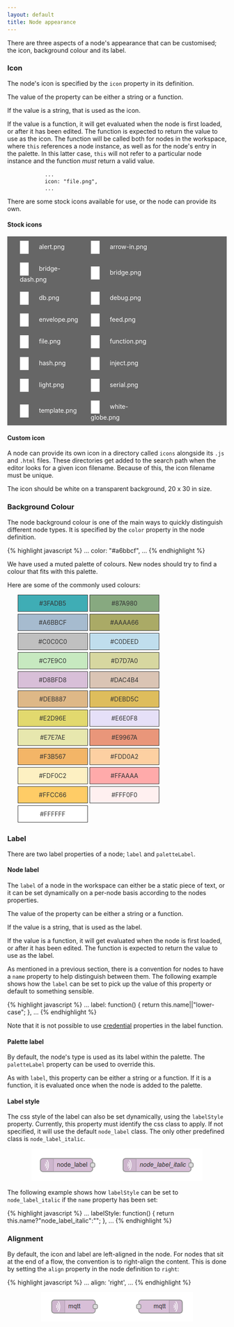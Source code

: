 ```yaml
---
layout: default
title: Node appearance
---
```


There are three aspects of a node's appearance that can be customised; the icon,
background colour and its label.

### Icon

The node's icon is specified by the `icon` property in its definition.

The value of the property can be either a string or a function.

If the value is a string, that is used as the icon.

If the value is a function, it will get evaluated when the node is first loaded, or after it has been edited. The function is expected to return the value to use as the icon.
The function will be called both for nodes in the workspace, where `this` references a node instance, as well as
for the node's entry in the palette. In this latter case, `this` will not refer to a particular node instance and
the function *must* return a valid value.

                ...
                icon: "file.png",
                ...

There are some stock icons available for use, or the node can provide its own.

#### Stock icons

<style>
.nr-icon-list {
    background: #666;
}
.nr-icon-list li {
    width: 31%;
    display: inline-block;
    color: #fff;
    vertical-align: middle;
    margin: 10px 5px;
}
.nr-icon-list li>img  {
    vertical-align: middle;
    max-width: 20px;
    margin-right: 20px;
}
</style>

<ul class="nr-icon-list">
<li><img src="images/alert.png"/> alert.png</li>
<li><img src="images/arrow-in.png"/> arrow-in.png</li>
<li><img src="images/bridge-dash.png"/> bridge-dash.png</li>
<li><img src="images/bridge.png"/> bridge.png</li>
<li><img src="images/db.png"/> db.png</li>
<li><img src="images/debug.png"/> debug.png</li>
<li><img src="images/envelope.png"/> envelope.png</li>
<li><img src="images/feed.png"/> feed.png</li>
<li><img src="images/file.png"/> file.png</li>
<li><img src="images/function.png"/> function.png</li>
<li><img src="images/hash.png"/> hash.png</li>
<li><img src="images/inject.png"/> inject.png</li>
<li><img src="images/light.png"/> light.png</li>
<li><img src="images/serial.png"/> serial.png</li>
<li><img src="images/template.png"/> template.png</li>
<li><img src="images/white-globe.png"/> white-globe.png</li>
</ul>

#### Custom icon

A node can provide its own icon in a directory called `icons` alongside its `.js`
and `.html` files. These directories get added to the search path when the editor
looks for a given icon filename. Because of this, the icon filename must be unique. 

The icon should be white on a transparent background, 20 x 30 in size.

### Background Colour

The node background colour is one of the main ways to quickly distinguish different
node types. It is specified by the `color` property in the node definition.

{% highlight javascript %}
...
color: "#a6bbcf",
...
{% endhighlight %}

We have used a muted palette of colours. New nodes should try to find a colour that
fits with this palette.

Here are some of the commonly used colours:



<style>
.nr-color-list {
}
.nr-color-list li {
text-align: center;
    border: 1px solid #333;
    width: 31%;
    display: inline-block;
    color: #333;
    vertical-align: middle;
    padding: 10px 5px;
    margin-bottom: 5px;
}
</style>

<ul class="nr-color-list">
<li style="background: #3FADB5">#3FADB5</li>
<li style="background: #87A980">#87A980</li>
<li style="background: #A6BBCF">#A6BBCF</li>
<li style="background: #AAAA66">#AAAA66</li>
<li style="background: #C0C0C0">#C0C0C0</li>
<li style="background: #C0DEED">#C0DEED</li>
<li style="background: #C7E9C0">#C7E9C0</li>
<li style="background: #D7D7A0">#D7D7A0</li>
<li style="background: #D8BFD8">#D8BFD8</li>
<li style="background: #DAC4B4">#DAC4B4</li>
<li style="background: #DEB887">#DEB887</li>
<li style="background: #DEBD5C">#DEBD5C</li>
<li style="background: #E2D96E">#E2D96E</li>
<li style="background: #E6E0F8">#E6E0F8</li>
<li style="background: #E7E7AE">#E7E7AE</li>
<li style="background: #E9967A">#E9967A</li>
<li style="background: #F3B567">#F3B567</li>
<li style="background: #FDD0A2">#FDD0A2</li>
<li style="background: #FDF0C2">#FDF0C2</li>
<li style="background: #FFAAAA">#FFAAAA</li>
<li style="background: #FFCC66">#FFCC66</li>
<li style="background: #FFF0F0">#FFF0F0</li>
<li style="background: #FFFFFF">#FFFFFF</li>
</ul>


### Label

There are two label properties of a node; `label` and `paletteLabel`.

#### Node label

The `label` of a node in the workspace can either be a static piece of text, or
it can be set dynamically on a per-node basis according to the nodes properties.

The value of the property can be either a string or a function.

If the value is a string, that is used as the label.

If the value is a function, it will get evaluated when the node is first loaded,
or after it has been edited. The function is expected to return the value to use
as the label.

As mentioned in a previous section, there is a convention for nodes to have a
`name` property to help distinguish between them. The following example shows
how the `label` can be set to pick up the value of this property or default to
something sensible.

{% highlight javascript %}
...
label: function() {
    return this.name||"lower-case";
},
...
{% endhighlight %}

Note that it is not possible to use [credential](credentials) properties in the label function.

#### Palette label

By default, the node's type is used as its label within the palette. The
`paletteLabel` property can be used to override this.

As with `label`, this property can be either a string or a function. If it is a
function, it is evaluated once when the node is added to the palette.
            
#### Label style
The css style of the label can also be set dynamically, using the `labelStyle`
property. Currently, this property must identify the css class to apply. If
not specified, it will use the default `node_label` class. The only other
predefined class is `node_label_italic`.

<div style="text-align: center">
    <img title="node label style" src="images/node_label_style.png"/>
</div>

The following example shows how `labelStyle` can be set to `node_label_italic`
if the `name` property has been set:

{% highlight javascript %}
...
labelStyle: function() {
    return this.name?"node_label_italic":"";
},
...
{% endhighlight %}

### Alignment

By default, the icon and label are left-aligned in the node. For nodes that sit
at the end of a flow, the convention is to right-align the content. This is done
by setting the `align` property in the node definition to `right`:

{% highlight javascript %}
...
align: 'right',
...
{% endhighlight %}

<div style="text-align: center">
    <img title="node label alignment" src="images/node_alignment.png"/>
</div>

